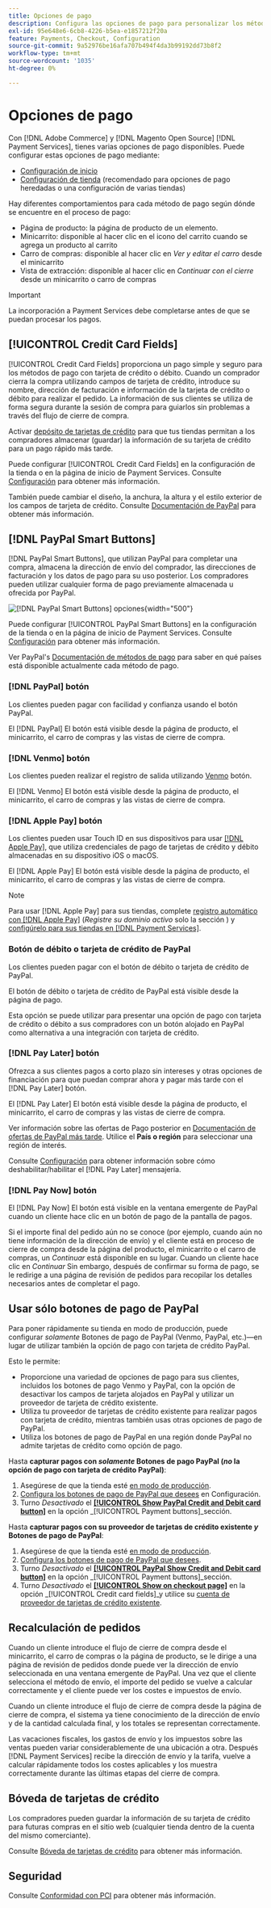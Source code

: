 ```yaml
---
title: Opciones de pago
description: Configura las opciones de pago para personalizar los métodos disponibles para los clientes de tu tienda.
exl-id: 95e648e6-6cb8-4226-b5ea-e1857212f20a
feature: Payments, Checkout, Configuration
source-git-commit: 9a52976be16afa707b494f4da3b99192dd73b8f2
workflow-type: tm+mt
source-wordcount: '1035'
ht-degree: 0%

---
```


# Opciones de pago

Con [!DNL Adobe Commerce] y [!DNL Magento Open Source] [!DNL Payment Services], tienes varias opciones de pago disponibles. Puede configurar estas opciones de pago mediante:

* [Configuración de inicio](payments-home.md)
* [Configuración de tienda](configure-admin.md) (recomendado para opciones de pago heredadas o una configuración de varias tiendas)

Hay diferentes comportamientos para cada método de pago según dónde se encuentre en el proceso de pago:

* Página de producto: la página de producto de un elemento.
* Minicarrito: disponible al hacer clic en el icono del carrito cuando se agrega un producto al carrito
* Carro de compras: disponible al hacer clic en _Ver y editar el carro_ desde el minicarrito
* Vista de extracción: disponible al hacer clic en _Continuar con el cierre_ desde un minicarrito o carro de compras

>[!IMPORTANT]
>
>La incorporación a Payment Services debe completarse antes de que se puedan procesar los pagos.

## [!UICONTROL Credit Card Fields]

[!UICONTROL Credit Card Fields] proporciona un pago simple y seguro para los métodos de pago con tarjeta de crédito o débito. Cuando un comprador cierra la compra utilizando campos de tarjeta de crédito, introduce su nombre, dirección de facturación e información de la tarjeta de crédito o débito para realizar el pedido. La información de sus clientes se utiliza de forma segura durante la sesión de compra para guiarlos sin problemas a través del flujo de cierre de compra.

Activar [depósito de tarjetas de crédito](#vaulting) para que tus tiendas permitan a los compradores almacenar (guardar) la información de su tarjeta de crédito para un pago rápido más tarde.

Puede configurar [!UICONTROL Credit Card Fields] en la configuración de la tienda o en la página de inicio de Payment Services. Consulte [Configuración](settings.md#credit-card-fields) para obtener más información.

También puede cambiar el diseño, la anchura, la altura y el estilo exterior de los campos de tarjeta de crédito. Consulte [Documentación de PayPal](https://developer.paypal.com/docs/checkout/advanced/customize/card-field-style/) para obtener más información.

## [!DNL PayPal Smart Buttons]

[!DNL PayPal Smart Buttons], que utilizan PayPal para completar una compra, almacena la dirección de envío del comprador, las direcciones de facturación y los datos de pago para su uso posterior. Los compradores pueden utilizar cualquier forma de pago previamente almacenada u ofrecida por PayPal.

![[!DNL PayPal Smart Buttons] opciones](assets/payment-buttons.png){width="500"}

Puede configurar [!UICONTROL PayPal Smart Buttons] en la configuración de la tienda o en la página de inicio de Payment Services.  Consulte [Configuración](settings.md#payment-buttons) para obtener más información.

Ver PayPal&#39;s [Documentación de métodos de pago](https://developer.paypal.com/docs/checkout/payment-methods/) para saber en qué países está disponible actualmente cada método de pago.

### [!DNL PayPal] botón

Los clientes pueden pagar con facilidad y confianza usando el botón PayPal.

El [!DNL PayPal] El botón está visible desde la página de producto, el minicarrito, el carro de compras y las vistas de cierre de compra.

### [!DNL Venmo] botón

Los clientes pueden realizar el registro de salida utilizando [Venmo](https://venmo.com/) botón.

El [!DNL Venmo] El botón está visible desde la página de producto, el minicarrito, el carro de compras y las vistas de cierre de compra.

### [!DNL Apple Pay] botón

Los clientes pueden usar Touch ID en sus dispositivos para usar [[!DNL Apple Pay]](https://www.apple.com/apple-pay/), que utiliza credenciales de pago de tarjetas de crédito y débito almacenadas en su dispositivo iOS o macOS.

El [!DNL Apple Pay] El botón está visible desde la página de producto, el minicarrito, el carro de compras y las vistas de cierre de compra.

>[!NOTE]
>
> Para usar [!DNL Apple Pay] para sus tiendas, complete [registro automático con [!DNL Apple Pay]](https://developer.paypal.com/docs/checkout/apm/apple-pay/#register-your-live-domain) (_Registre su dominio activo_ solo la sección ) y [configúrelo para sus tiendas en [!DNL Payment Services]](settings.md#payment-buttons).

### Botón de débito o tarjeta de crédito de PayPal

Los clientes pueden pagar con el botón de débito o tarjeta de crédito de PayPal.

El botón de débito o tarjeta de crédito de PayPal está visible desde la página de pago.

Esta opción se puede utilizar para presentar una opción de pago con tarjeta de crédito o débito a sus compradores con un botón alojado en PayPal como alternativa a una integración con tarjeta de crédito.

### [!DNL Pay Later] botón

Ofrezca a sus clientes pagos a corto plazo sin intereses y otras opciones de financiación para que puedan comprar ahora y pagar más tarde con el [!DNL Pay Later] botón.

El [!DNL Pay Later] El botón está visible desde la página de producto, el minicarrito, el carro de compras y las vistas de cierre de compra.

Ver información sobre las ofertas de Pago posterior en [Documentación de ofertas de PayPal más tarde](https://developer.paypal.com/docs/checkout/pay-later/us/). Utilice el **País o región** para seleccionar una región de interés.

Consulte [Configuración](settings.md#payment-buttons) para obtener información sobre cómo deshabilitar/habilitar el [!DNL Pay Later] mensajería.

### [!DNL Pay Now] botón

El [!DNL Pay Now] El botón está visible en la ventana emergente de PayPal cuando un cliente hace clic en un botón de pago de la pantalla de pagos.

Si el importe final del pedido aún no se conoce (por ejemplo, cuando aún no tiene información de la dirección de envío) y el cliente está en proceso de cierre de compra desde la página del producto, el minicarrito o el carro de compras, un _Continuar_ está disponible en su lugar. Cuando un cliente hace clic en _Continuar_ Sin embargo, después de confirmar su forma de pago, se le redirige a una página de revisión de pedidos para recopilar los detalles necesarios antes de completar el pago.

## Usar sólo botones de pago de PayPal

Para poner rápidamente su tienda en modo de producción, puede configurar _solamente_ Botones de pago de PayPal (Venmo, PayPal, etc.)—en lugar de utilizar también la opción de pago con tarjeta de crédito PayPal.

Esto le permite:

* Proporcione una variedad de opciones de pago para sus clientes, incluidos los botones de pago Venmo y PayPal, con la opción de desactivar los campos de tarjeta alojados en PayPal y utilizar un proveedor de tarjeta de crédito existente.
* Utiliza tu proveedor de tarjetas de crédito existente para realizar pagos con tarjeta de crédito, mientras también usas otras opciones de pago de PayPal.
* Utiliza los botones de pago de PayPal en una región donde PayPal no admite tarjetas de crédito como opción de pago.

Hasta **capturar pagos con _solamente_ Botones de pago PayPal (_no_ la opción de pago con tarjeta de crédito PayPal)**:

1. Asegúrese de que la tienda esté [en modo de producción](settings.md#enable-payment-services).
1. [Configura los botones de pago de PayPal que desees](settings.md#payment-buttons) en Configuración.
1. Turno _Desactivado_ el **[[!UICONTROL Show PayPal Credit and Debit card button]](settings.md#payment-buttons)** en la opción _[!UICONTROL Payment buttons]_sección.

Hasta **capturar pagos con su proveedor de tarjetas de crédito existente _y_ Botones de pago de PayPal**:

1. Asegúrese de que la tienda esté [en modo de producción](settings.md#enable-payment-services).
1. [Configura los botones de pago de PayPal que desees](settings.md#payment-buttons).
1. Turno _Desactivado_ el **[[!UICONTROL PayPal Show Credit and Debit card button]](settings.md#payment-buttons)** en la opción _[!UICONTROL Payment buttons]_sección.
1. Turno _Desactivado_ el **[[!UICONTROL Show on checkout page]](settings.md#credit-card-fields)** en la opción _[!UICONTROL Credit card fields]_y utilice su [cuenta de proveedor de tarjetas de crédito existente](https://experienceleague.adobe.com/docs/commerce-admin/stores-sales/payments/payments.html#payments).

## Recalculación de pedidos

Cuando un cliente introduce el flujo de cierre de compra desde el minicarrito, el carro de compras o la página de producto, se le dirige a una página de revisión de pedidos donde puede ver la dirección de envío seleccionada en una ventana emergente de PayPal. Una vez que el cliente selecciona el método de envío, el importe del pedido se vuelve a calcular correctamente y el cliente puede ver los costes e impuestos de envío.

Cuando un cliente introduce el flujo de cierre de compra desde la página de cierre de compra, el sistema ya tiene conocimiento de la dirección de envío y de la cantidad calculada final, y los totales se representan correctamente.

Las vacaciones fiscales, los gastos de envío y los impuestos sobre las ventas pueden variar considerablemente de una ubicación a otra. Después [!DNL Payment Services] recibe la dirección de envío y la tarifa, vuelve a calcular rápidamente todos los costes aplicables y los muestra correctamente durante las últimas etapas del cierre de compra.

## Bóveda de tarjetas de crédito

Los compradores pueden guardar la información de su tarjeta de crédito para futuras compras en el sitio web (cualquier tienda dentro de la cuenta del mismo comerciante).

Consulte [Bóveda de tarjetas de crédito](vaulting.md) para obtener más información.

## Seguridad

Consulte [Conformidad con PCI](security.md#pci-compliance) para obtener más información.
